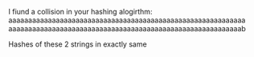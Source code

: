 I fiund a collision in your hashing alogirthm:
aaaaaaaaaaaaaaaaaaaaaaaaaaaaaaaaaaaaaaaaaaaaaaaaaaaaaaaaaaaa
aaaaaaaaaaaaaaaaaaaaaaaaaaaaaaaaaaaaaaaaaaaaaaaaaaaaaaaaaaab

Hashes of these 2 strings in exactly same
